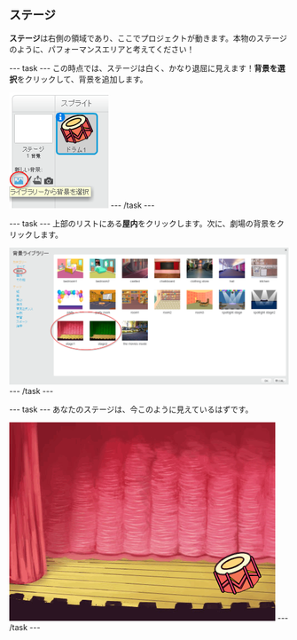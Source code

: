 ## ステージ

**ステージ**は右側の領域であり、ここでプロジェクトが動きます。本物のステージのように、パフォーマンスエリアと考えてください！

\--- task \--- この時点では、ステージは白く、かなり退屈に見えます！**背景を選択**をクリックして、背景を追加します。

![スクリーンショット](images/band-stage-choose.png) \--- /task \---

\--- task \--- 上部のリストにある**屋内**をクリックします。次に、劇場の背景をクリックします。

![スクリーンショット](images/band-backdrop.png) \--- /task \---

\--- task \--- あなたのステージは、今このように見えているはずです。

![スクリーンショット](images/band-stage.png) \--- /task \---